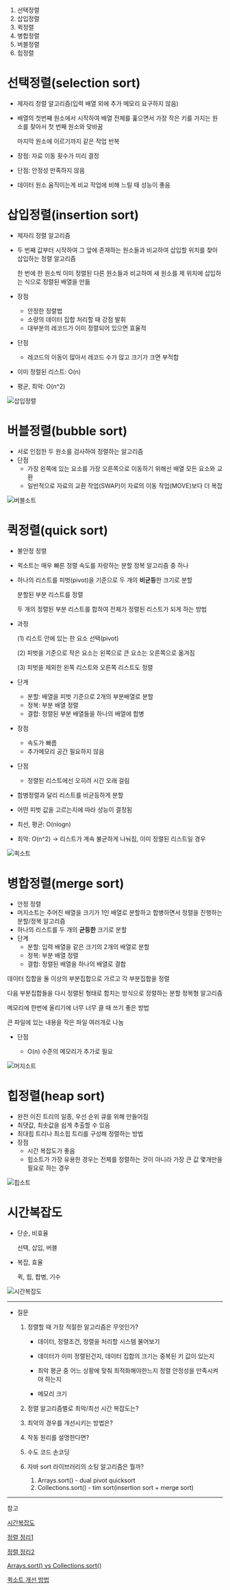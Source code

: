1. 선택정렬
2. 삽입정렬
4. 퀵정렬
4. 병합정렬
5. 버블정렬
6. 힙정렬



# 선택정렬(selection sort)

- 제자리 정렬 알고리즘(입력 배열 외에 추가 메모리 요구하지 않음)

- 배열의 첫번째 원소에서 시작하여 배열 전체를 훑으면서 가장 작은 키를 가지는 원소를 찾아서 첫 번째 원소와 맞바꿈

  마지막 원소에 이르기까지 같은 작업 반복

- 장점: 자료 이동 횟수가 미리 결정
- 단점: 안정성 만족하지 않음

- 데이터 원소 움직이는게 비교 작업에 비해 느릴 때 성능이 좋음



# 삽입정렬(insertion sort)

- 제자리 정렬 알고리즘

- 두 번째 값부터 시작하여 그 앞에 존재하는 원소들과 비교하여 삽입할 위치를 찾아 삽입하는 정렬 알고리즘

  한 번에 한 원소씩 이미 정렬된 다른 원소들과 비교하여 새 원소를 제 위치에 삽입하는 식으로 정렬된 배열을 만듦

- 장점
  - 안정한 정렬법
  - 소량의 데이터 집합 처리할 때 강점 발휘
  - 대부분의 레코드가 이미 정렬되어 있으면 효율적
- 단점
  - 레코드의 이동이 많아서 레코드 수가 많고 크기가 크면 부적합

- 이미 정렬된 리스트: O(n)

- 평균, 최악: O(n^2)



![삽입정렬](https://user-images.githubusercontent.com/45557652/122650025-8cde0b00-d16b-11eb-9b7d-054640293a3e.png)



# 버블정렬(bubble sort)

- 서로 인접한 두 원소를 검사하여 정렬하는 알고리즘
- 단점
  - 가장 왼쪽에 있는 요소를 가장 오른쪽으로 이동하기 위해선 배열 모든 요소와 교환
  - 일반적으로 자료의 교환 작업(SWAP)이 자료의 이동 작업(MOVE)보다 더 복잡



![버블소트](https://user-images.githubusercontent.com/45557652/122650024-8c457480-d16b-11eb-85fd-f7dd49c6fe20.png)



# 퀵정렬(quick sort)

- 불안정 정렬

- 퀵소트는 매우 빠른 정렬 속도를 자랑하는 분할 정복 알고리즘 중 하나

- 하나의 리스트를 피벗(pivot)을 기준으로 두 개의 **비균등**한 크기로 분할

  분할된 부분 리스트를 정렬

  두 개의 정렬된 부분 리스트를 합하여 전체가 정렬된 리스트가 되게 하는 방법
  

- 과정

  (1) 리스트 안에 있는 한 요소 선택(pivot) 

  (2) 피벗을 기준으로 작은 요소는 왼쪽으로 큰 요소는 오른쪽으로 옮겨짐

  (3) 피벗을 제외한 왼쪽 리스트와 오른쪽 리스트도 정렬

- 단계

  - 분할: 배열을 피벗 기준으로 2개의 부분배열로 분할
  -  정복: 부분 배열 정렬
  -  결합: 정렬된 부분 배열들을 하나의 배열에 합병

- 장점

  - 속도가 빠름
  - 추가메모리 공간 필요하지 않음

- 단점

  - 정렬된 리스트에선 오히려 시간 오래 걸림

- 합병정렬과 달리 리스트를 비균등하게 분할

- 어떤 피벗 값을 고르는지에 따라 성능이 결정됨

- 최선, 평균: O(nlogn)

- 최악: O(n^2) -> 리스트가 계속 불균하게 나눠짐, 이미 정렬된 리스트일 경우



![퀵소트](https://user-images.githubusercontent.com/45557652/122650028-8ea7ce80-d16b-11eb-8d7b-ea23421935c0.jpeg)



# 병합정렬(merge sort) 

- 안정 정렬
- 머지소트는 주어진 배열을 크기가 1인 배열로 분할하고 합병하면서 정렬을 진행하는 분할/정복 알고리즘
- 하나의 리스트를 두 개의 **균등한** 크기로 분할
- 단계
  - 분할: 입력 배열을 같은 크기의 2개의 배열로 분할
  - 정복: 부분 배열 정렬
  - 결합: 정렬된 배열을 하나의 배열로 결합

데이터 집합을 둘 이상의 부분집합으로 가르고 각 부분집합을 정렬

다음 부분집합들을 다시 정렬된 형태로 합치는 방식으로 정렬하는 분할 정복형 알고리즘

메모리에 한번에 올리기에 너무 너무 클 때 쓰기 좋은 방법

큰 파일에 있는 내용을 작은 파일 여러개로 나눔

- 단점

  -  O(n) 수준의 메모리가 추가로 필요

    

![머지소트](https://user-images.githubusercontent.com/45557652/122650021-89e31a80-d16b-11eb-8fa9-da501abfc838.png)

# 힙정렬(heap sort)

- 완전 이진 트리의 일종, 우선 순위 큐를 위해 만들어짐
- 최댓값, 최솟값을 쉽게 추출할 수 있음
- 최대힙 트리나 최소힙 트리를 구성해 정렬하는 방법
- 장점
  - 시간 복잡도가 좋음
  - 힙소트가 가장 유용한 경우는 전체를 정렬하는 것이 아니라 가장 큰 값 몇개만을 필요로 하는 경우



![힙소트](https://user-images.githubusercontent.com/45557652/122650029-8f406500-d16b-11eb-8c0c-8933bc601f78.png)

# 시간복잡도

- 단순, 비효율

  선택, 삽입, 버블

- 복잡, 효율

  퀵, 힙, 합병, 기수



![시간복잡도](https://user-images.githubusercontent.com/45557652/122650026-8d76a180-d16b-11eb-8f59-adf3df7ef3e5.png)

----

- 질문

  1. 정렬할 때 가장 적절한 알고리즘은 무엇인가?

     - 데이터, 정렬조건, 정렬을 처리할 시스템 물어보기

     - 데이터가 이미 정렬된건지, 데이터 집합의 크기는 중복된 키 값이 있는지

     - 최악 평균 중 어느 상황에 맞춰 최적화해야한느지 정렬 안정성을 만족시켜야 하는지

     - 메모리 크기

  2. 정렬 알고리즘별로 최악/최선 시간 복잡도는?

  3. 최악의 경우를 개선시키는 방법은?

  4. 작동 원리를 설명한다면?

  5. 수도 코드 손코딩

  6. 자바 sort 라이브러리의 소팅 알고리즘은 뭘까?

     1. Arrays.sort() - dual pivot quicksort
     2. Collections.sort() - tim sort(insertion sort + merge sort)

     

     

  

------------------------------------------

참고

[시간복잡도]( https://d2.naver.com/helloworld/0315536 )

[정렬 정리1]( https://mangkyu.tistory.com/90 )

[정렬 정리2](https://gmlwjd9405.github.io/2017/10/01/basic-concepts-of-development-algorithm.html )

[Arrays.sort() vs Collections.sort()](https://sabarada.tistory.com/138)

[퀵소트 개선 방법](http://jaegualgo.blogspot.com/2017/07/quicksort.html)

